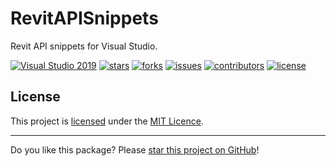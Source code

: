 # RevitAPISnippets

Revit API snippets for Visual Studio.

[![Visual Studio 2019](https://img.shields.io/badge/Visual%20Studio%202019-16.11.7+-blue)](../..)
[![stars](https://img.shields.io/github/stars/mayconrfreitas/RevitAPISnippets)](../..)
[![forks](https://img.shields.io/github/forks/mayconrfreitas/RevitAPISnippets)](../..)
[![issues](https://img.shields.io/github/issues/mayconrfreitas/RevitAPISnippets)](../..)
[![contributors](https://img.shields.io/github/contributors/mayconrfreitas/RevitAPISnippets)](../..)
[![license](https://img.shields.io/github/license/mayconrfreitas/RevitAPISnippets)](LICENSE)


## License

This project is [licensed](LICENSE) under the [MIT Licence](https://en.wikipedia.org/wiki/MIT_License).

---

Do you like this package? Please [star this project on GitHub](../../stargazers)!